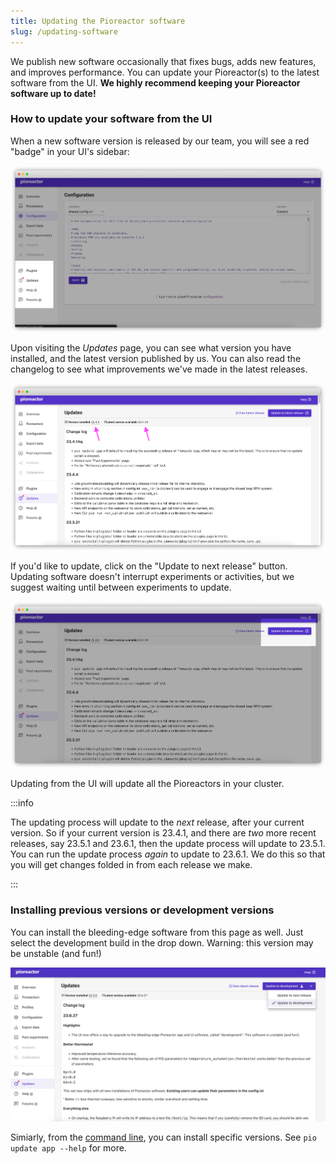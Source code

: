 ```yaml
---
title: Updating the Pioreactor software
slug: /updating-software
---
```


We publish new software occasionally that fixes bugs, adds new features, and improves performance. You can update your Pioreactor(s) to the latest software from the UI. **We highly recommend keeping your Pioreactor software up to date!**

### How to update your software from the UI

When a new software version is released by our team, you will see a red "badge" in your UI's sidebar:

![a red badge is beside the Update link](/img/user-guide/badge.png)

Upon visiting the _Updates_ page, you can see what version you have installed, and the latest version published by us. You can also read the changelog to see what improvements we've made in the latest releases.

![](/img/user-guide/version_installed_vs_latest.png)


If you'd like to update, click on the "Update to next release" button. Updating software doesn't interrupt experiments or activities, but we suggest waiting until between experiments to update.

![highlight of the webpage showing what to select to update](/img/user-guide/click_update.png)

Updating from the UI will update all the Pioreactors in your cluster.

:::info

The updating process will update to the _next_ release, after your current version. So if your current version is 23.4.1, and there are _two_ more recent releases, say 23.5.1 and 23.6.1, then the update process will update to 23.5.1. You can run the update process _again_ to update to 23.6.1. We do this so that you will get changes folded in from each release we make.

:::

### Installing previous versions or development versions

You can install the bleeding-edge software from this page as well. Just select the development build in the drop down. Warning: this version may be unstable (and fun!)


![highlight of the webpage showing what to select to update to the development branch](/img/user-guide/click_update_develop.png)




Simiarly, from the [command line](https://docs.pioreactor.com/user-guide/accessing-raspberry-pi), you can install specific versions. See `pio update app --help` for more.